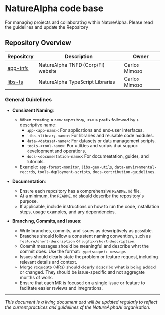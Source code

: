 # NatureAlpha code base

For managing projects and collaborating within NatureAlpha. Please read the guidelines and update the Repository 

## Repository Overview

| Repository | Description | Owner |
|------------|-------------|-------------|
| [app-tnfd](https://github.com/NatureAlphaAI/app-tnfd) | NatureAlpha TNFD (Corp/FI) website | Carlos Mimoso
| [libs-ts](https://github.com/NatureAlphaAI/libs-ts) | NatureAlpha TypeScript Libraries | Carlos Mimoso

### General Guidelines

- **Consistent Naming**:
  - When creating a new repository, use a prefix followed by a descriptive name:
    - `app-<app-name>`: For applications and end-user interfaces.
    - `libs-<library-name>`: For libraries and reusable code modules.
    - `data-<dataset-name>`: For datasets or data management scripts.
    - `tools-<tool-name>`: For utilities and scripts that support development and operations.
    - `docs-<documentation-name>`: For documentation, guides, and tutorials.
  - Example: `app-forest-monitor`, `libs-geo-utils`, `data-environmental-records`, `tools-deployment-scripts`, `docs-contribution-guidelines`.

- **Documentation**:
  - Ensure each repository has a comprehensive `README.md` file.
  - At a minimum, the `README.md` should describe the repository's purpose.
  - If applicable, include instructions on how to run the code, installation steps, usage examples, and any dependencies.

- **Branching, Commits, and Issues**:
  - Write branches, commits, and issues as descriptively as possible.
  - Branches should follow a consistent naming convention, such as `feature/short-description` or `bugfix/short-description`.
  - Commit messages should be meaningful and describe what the commit does. Use the format: `type(scope): message`.
  - Issues should clearly state the problem or feature request, including relevant details and context.
  - Merge requests (MRs) should clearly describe what is being added or changed. They should be issue-specific and not aggregate months of work.
  - Ensure that each MR is focused on a single issue or feature to facilitate easier reviews and integrations.


---

*This document is a living document and will be updated regularly to reflect the current practices and guidelines of the NatureAlphaAI organisation.*
